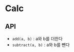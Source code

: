 # Calc

## API

- `add(a, b)` : a와 b를 더한다 
- `subtract(a, b)` : a와 b를 뺀다 
                      
                      